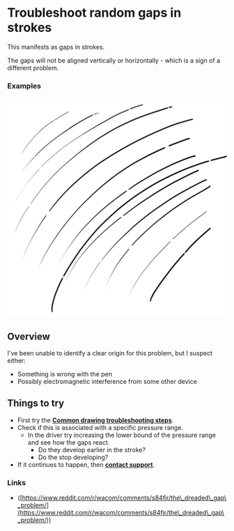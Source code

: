 # Troubleshoot random gaps in strokes

This manifests as gaps in strokes.

The gaps will not be aligned vertically or horizontally - which is a sign of a different problem.&#x20;

### Examples

![](<../.gitbook/assets/image (225).png>)



##

## Overview

I've been unable to identify a clear origin for this problem, but I suspect either:

* Something is wrong with the pen
* Possibly electromagnetic interference from some other device

## Things to try&#x20;

* First try the [**Common drawing troubleshooting steps**](common-drawing-troubleshooting-steps.md).&#x20;
* Check if this is associated with a specific pressure range.
  * In the driver try increasing the lower bound of the pressure range and see how the gaps react.
    * Do they develop earlier in the stroke?
    * Do the stop developing?
* If it continues to happen, then [**contact support**](../guides/general/contacting-support.md).

### Links

* ([https://www.reddit.com/r/wacom/comments/s84fjr/the\_dreaded\_gap\_problem/](https://www.reddit.com/r/wacom/comments/s84fjr/the\_dreaded\_gap\_problem/))

##





##

